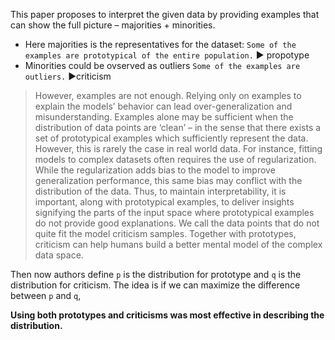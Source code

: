 This paper proposes to interpret the given data by providing examples that can show
the full picture – majorities + minorities.

* Here majorities is the representatives for the dataset: 
`Some of the examples are prototypical of the entire population.` 
:arrow_forward: propotype
* Minorities could be ovserved as outliers
`Some of the examples are outliers.`
:arrow_forward:criticism

> However, examples are not enough. Relying only on examples to explain the models’ behavior
can lead over-generalization and misunderstanding. Examples alone may be sufficient when the
distribution of data points are ‘clean’ – in the sense that there exists a set of prototypical examples
which sufficiently represent the data. However, this is rarely the case in real world data. For instance,
fitting models to complex datasets often requires the use of regularization. While the regularization
adds bias to the model to improve generalization performance, this same bias may conflict with the
distribution of the data. Thus, to maintain interpretability, it is important, along with prototypical
examples, to deliver insights signifying the parts of the input space where prototypical examples do not provide good explanations. We call the data points that do not quite fit the model criticism
samples. Together with prototypes, criticism can help humans build a better mental model of the
complex data space.

Then now authors define `p` is the distribution for prototype and `q` is the distribution for criticism.
The idea is if we can maximize the difference between `p` and `q`, 

**Using both prototypes and criticisms was most effective in describing the distribution.**
